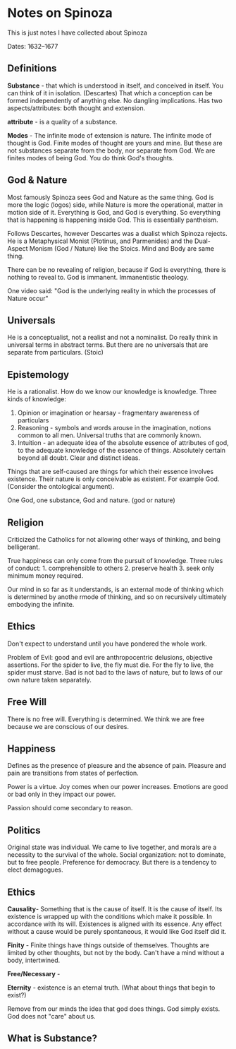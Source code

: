 # Notes on Spinoza

This is just notes I have collected about Spinoza

Dates: 1632–1677

## Definitions

**Substance** - that which is understood in itself, and conceived in itself.  You can think of it in isolation.  (Descartes)  That which a conception can be formed independently of anything else.  No dangling implications.  Has two aspects/attributes: both thought and extension. 

**attribute** - is a quality of a substance.

**Modes** - The infinite mode of extension is nature.  The infinite mode of thought is God.  Finite modes of thought are yours and mine.  But these are not substances separate from the body, nor separate from God.  We are finites modes of being God.  You do think God's thoughts.

## God & Nature

Most famously Spinoza sees God and Nature as the same thing.  God is more the logic (logos) side, while Nature is more the operational, matter in motion side of it.  Everything is God, and God is everything.  So everything that is happening is happening inside God.  This is essentially pantheism.  

Follows Descartes, however Descartes was a dualist which Spinoza rejects.  He is a Metaphysical Monist (Plotinus, and Parmenides) and the Dual-Aspect Monism (God / Nature) like the Stoics.  Mind and Body are same thing.

There can be no revealing of religion, because if God is everything, there is nothing to reveal to.  God is immanent.  Immanentistic theology.  

One video said: "God is the underlying reality in which the processes of Nature occur"

## Universals

He is a conceptualist, not a realist and not a nominalist.  Do really think in universal terms in abstract terms.  But there are no universals that are separate from particulars.  (Stoic)

## Epistemology

He is a rationalist.  How do we know our knowledge is knowledge.  Three kinds of knowledge:

1. Opinion or imagination or hearsay - fragmentary awareness of particulars
2. Reasoning - symbols and words arouse in the imagination, notions common to all men.  Universal truths that are commonly known.
3. Intuition - an adequate idea of the absolute essence of attributes of god, to the adequate knowledge of the essence of things.  Absolutely certain beyond all doubt.  Clear and distinct ideas. 

Things that are self-caused are things for which their essence involves existence.  Their nature is only conceivable as existent.  For example God.  (Consider the ontological argument).  

One God, one substance, God and nature.  (god or nature)

## Religion

Criticized the Catholics for not allowing other ways of thinking, and being belligerant.

True happiness can only come from the pursuit of knowledge.  Three rules of conduct:  1. comprehensible to others  2. preserve health  3. seek only minimum money required.

Our mind in so far as it understands, is an external mode of thinking which is determined by anothe rmode of thinking, and so on recursively ultimately embodying the infinite.

## Ethics

Don't expect to understand until you have pondered the whole work.  

Problem of Evil: good and evil are anthropocentric delusions, objective assertions.  For the spider to live, the fly must die.  For the fly to live, the spider must starve.  Bad is not bad to the laws of nature, but to laws of our own nature taken separately.

## Free Will

There is no free will.  Everything is determined.  We think we are free because we are conscious of our desires.

## Happiness

Defines as the presence of pleasure and the absence of pain.  Pleasure and pain are transitions from states of perfection.

Power is a virtue.  Joy comes when our power increases.  Emotions are good or bad only in they impact our power.

Passion should come secondary to reason.

## Politics

Original state was individual.  We came to live together, and morals are a necessity to the survival of the whole.  Social organization: not to dominate, but to free people.  Preference for democracy.  But there is a tendency to elect demagogues.  

## Ethics

**Causality**- Something that is the cause of itself.  It is the cause of itself.  Its existence is wrapped up with the conditions which make it possible.  In accordance with its will.  Existences is aligned with its essence.  Any effect without a cause would be purely spontaneous, it would like God itself did it.

**Finity** - Finite things have things outside of themselves.  Thoughts are limited by other thoughts, but not by the body.  Can't have a mind without a body, intertwined.

**Free/Necessary** - 

**Eternity** - existence is an eternal truth.  (What about things that begin to exist?)

Remove from our minds the idea that god does things.  God simply exists.  God does not "care" about us.

## What is Substance?

